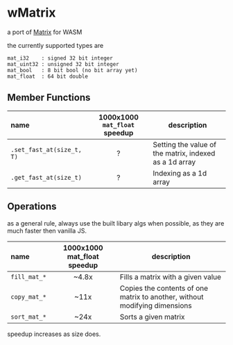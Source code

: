 # wMatrix
a port of [Matrix](https://github.com/EntireTwix/Matrix) for WASM

the currently supported types are 
```
mat_i32    : signed 32 bit integer
mat_uint32 : unsigned 32 bit integer
mat_bool   : 8 bit bool (no bit array yet)
mat_float  : 64 bit double
```

## Member Functions
| name                      | 1000x1000 `mat_float` speedup | description                                            |
| :------------------------ | :---------------------------: | ------------------------------------------------------ |
| `.set_fast_at(size_t, T)` |               ?               | Setting the value of the matrix, indexed as a 1d array |
| `.get_fast_at(size_t)`    |               ?               | Indexing as a 1d array                                 |
 
 
## Operations
as a general rule, always use the built libary algs when possible, as they are much faster then vanilla JS.

| name         | 1000x1000 mat_float speedup | description                                                                |
| :----------- | :-------------------------: | -------------------------------------------------------------------------- |
| `fill_mat_*` |            ~4.8x            | Fills a matrix with a given value                                          |
| `copy_mat_*` |            ~11x             | Copies the contents of one matrix to another, without modifying dimensions |
| `sort_mat_*` |            ~24x             | Sorts a given matrix                                                       |

speedup increases as size does.
